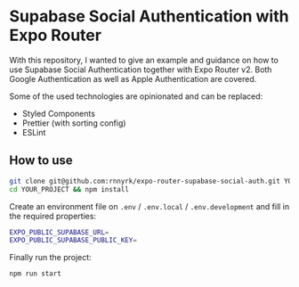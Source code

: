 # Supabase Social Authentication with Expo Router

With this repository, I wanted to give an example and guidance on how to use Supabase Social Authentication together with Expo Router v2. Both Google Authentication as well as Apple Authentication are covered.

Some of the used technologies are opinionated and can be replaced:

- Styled Components
- Prettier (with sorting config)
- ESLint

## How to use

```sh
git clone git@github.com:rnnyrk/expo-router-supabase-social-auth.git YOUR_PROJECT
cd YOUR_PROJECT && npm install
```

Create an environment file on `.env` / `.env.local` / `.env.development` and fill in the required properties:

```bash
EXPO_PUBLIC_SUPABASE_URL=
EXPO_PUBLIC_SUPABASE_PUBLIC_KEY=
```

Finally run the project:

```sh
npm run start
```
